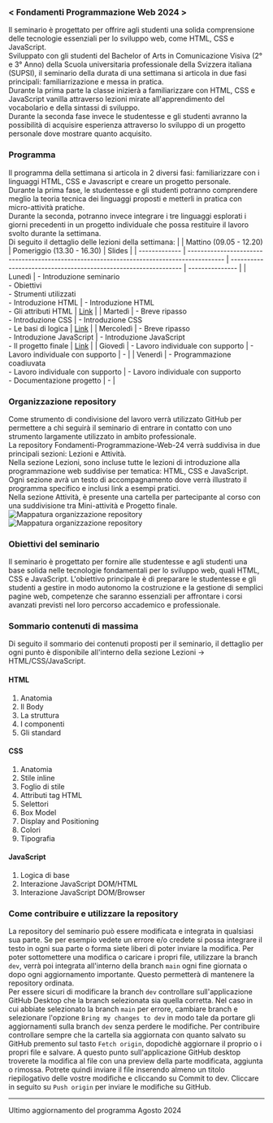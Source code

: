 ### < Fondamenti Programmazione Web 2024 >
Il seminario è progettato per offrire agli studenti una solida comprensione delle tecnologie essenziali per lo sviluppo web, come HTML, CSS e JavaScript.<br>
Sviluppato con gli studenti del Bachelor of Arts in Comunicazione Visiva (2° e 3° Anno) della Scuola universitaria professionale della Svizzera italiana (SUPSI), il seminario della durata di una settimana si articola in due fasi principali: familiarrizazione e messa in pratica.<br>
Durante la prima parte la classe inizierà a familiarizzare con HTML, CSS e JavaScript vanilla attraverso lezioni mirate all'apprendimento del vocabolario e della sintassi di sviluppo.<br>
Durante la seconda fase invece le studentesse e gli studenti avranno la possibilità di acquisire esperienza attraverso lo sviluppo di un progetto personale dove mostrare quanto acquisito.



### Programma
Il programma della settimana si articola in 2 diversi fasi: familiarizzare con i linguaggi HTML, CSS e Javascript e creare un progetto personale.<br>
Durante la prima fase, le studentesse e gli studenti potranno comprendere meglio la teoria tecnica dei linguaggi proposti e metterli in pratica con micro-attività pratiche.<br>
Durante la seconda, potranno invece integrare i tre linguaggi esplorati i giorni precedenti in un progetto individuale che possa restituire il lavoro svolto durante la settimana.<br>
Di seguito il dettaglio delle lezioni della settimana:
|               | Mattino (09.05 - 12.20)                                                                   | Pomeriggio (13.30 - 16.30)                                      | Slides          |
| ------------- | ----------------------------------------------------------------------------------------- | --------------------------------------------------------------- | --------------- |
| Lunedì        | - Introduzione seminario<br>- Obiettivi<br>- Strumenti utilizzati<br> - Introduzione HTML | - Introduzione HTML<br>- Gli attributi HTML                     | [Link](https://zenodo.org/records/13736597)            |
| Martedì       | - Breve ripasso<br>- Introduzione CSS                                                     | - Introduzione CSS<br>- Le basi di logica                       | [Link](https://zenodo.org/records/13743483)            |
| Mercoledì     | - Breve ripasso<br>- Introduzione JavaScript                                              | - Introduzione JavaScript<br>- Il progetto finale               | [Link](esempio.com)            |
| Giovedì       | - Lavoro individuale con supporto                                                         | - Lavoro individuale con supporto                               | -            |
| Venerdì       | - Programmazione coadiuvata<br>- Lavoro individuale con supporto                          | - Lavoro individuale con supporto<br>- Documentazione progetto  | -            |

### Organizzazione repository
Come strumento di condivisione del lavoro verrà utilizzato GitHub per permettere a chi seguirà il seminario di entrare in contatto con uno strumento largamente utilizzato in ambito professionale.<br>
La repository Fondamenti-Programmazione-Web-24 verrà suddivisa in due principali sezioni: Lezioni e Attività.<br>
Nella sezione Lezioni, sono incluse tutte le lezioni di introduzione alla programmazione web suddivise per tematica: HTML, CSS e JavaScript. Ogni sezione avrà un testo di accompagnamento dove verrà illustrato il programma specifico e inclusi link a esempi pratici.<br>
Nella sezione Attività, è presente una cartella per partecipante al corso con una suddivisione tra Mini-attività e Progetto finale.<br>
![Mappatura organizzazione repository](Treemap_GithubRepo_CV_Black.png#gh-light-mode-only)
![Mappatura organizzazione repository](Treemap_GithubRepo_CV_White.png#gh-dark-mode-only)

### Obiettivi del seminario
Il seminario è progettato per fornire alle studentesse e agli studenti una base solida nelle tecnologie fondamentali per lo sviluppo web, quali HTML, CSS e JavaScript.
L'obiettivo principale è di preparare le studentesse e gli studenti a gestire in modo autonomo la costruzione e la gestione di semplici pagine web, competenze che saranno essenziali per affrontare i corsi avanzati previsti nel loro percorso accademico e professionale.

### Sommario contenuti di massima
Di seguito il sommario dei contenuti proposti per il seminario, il dettaglio per ogni punto è disponibile all'interno della sezione Lezioni -> HTML/CSS/JavaScript.
#### HTML
1. Anatomia
2. Il Body
3. La struttura
4. I componenti
5. Gli standard
#### CSS
1. Anatomia
2. Stile inline
3. Foglio di stile
4. Attributi tag HTML
5. Selettori
6. Box Model
7. Display and Positioning
8. Colori
9. Tipografia
#### JavaScript
1. Logica di base
2. Interazione JavaScript DOM/HTML
3. Interazione JavaScript DOM/Browser

### Come contribuire e utilizzare la repository
La repository del seminario può essere modificata e integrata in qualsiasi sua parte. Se per esempio vedete un errore e/o credete si possa integrare il testo in ogni sua parte o forma siete liberi di poter inviare la modifica.
Per poter sottomettere una modifica o caricare i propri file, utilizzare la branch `dev`, verrà poi integrata all'interno della branch `main` ogni fine giornata o dopo ogni aggiornamento importante. Questo permetterà di mantenere la repository ordinata.<br>
Per essere sicuri di modificare la branch `dev` controllare sull'applicazione GitHub Desktop che la branch selezionata sia quella corretta. Nel caso in cui abbiate selezionato la branch `main` per errore, cambiare branch e selezionare l'opzione `Bring my changes to dev` in modo tale da portare gli aggiornamenti sulla branch `dev` senza perdere le modifiche.
Per contribuire controllare sempre che la cartella sia aggiornata con quanto salvato su GitHub premento sul tasto `Fetch origin`, dopodichè aggiornare il proprio o i propri file e salvare. A questo punto sull'applicazione GitHub desktop troverete la modifica al file con una preview della parte modificata, aggiunta o rimossa. Potrete quindi inviare il file inserendo almeno un titolo riepilogativo delle vostre modifiche e cliccando su Commit to dev. Cliccare in seguito su `Push origin` per inviare le modifiche su GitHub.

----

Ultimo aggiornamento del programma Agosto 2024
